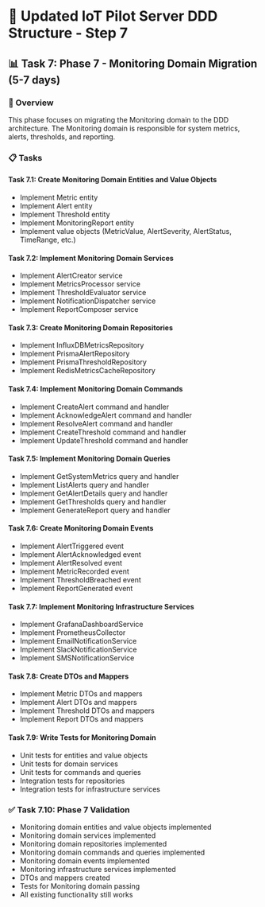 # 🚀 Updated IoT Pilot Server DDD Structure - Step 7

## 📊 Task 7: Phase 7 - Monitoring Domain Migration (5-7 days)

### 🎯 Overview
This phase focuses on migrating the Monitoring domain to the DDD architecture. The Monitoring domain is responsible for system metrics, alerts, thresholds, and reporting.

### 📋 Tasks

#### Task 7.1: Create Monitoring Domain Entities and Value Objects
- Implement Metric entity
- Implement Alert entity
- Implement Threshold entity
- Implement MonitoringReport entity
- Implement value objects (MetricValue, AlertSeverity, AlertStatus, TimeRange, etc.)

#### Task 7.2: Implement Monitoring Domain Services
- Implement AlertCreator service
- Implement MetricsProcessor service
- Implement ThresholdEvaluator service
- Implement NotificationDispatcher service
- Implement ReportComposer service

#### Task 7.3: Create Monitoring Domain Repositories
- Implement InfluxDBMetricsRepository
- Implement PrismaAlertRepository
- Implement PrismaThresholdRepository
- Implement RedisMetricsCacheRepository

#### Task 7.4: Implement Monitoring Domain Commands
- Implement CreateAlert command and handler
- Implement AcknowledgeAlert command and handler
- Implement ResolveAlert command and handler
- Implement CreateThreshold command and handler
- Implement UpdateThreshold command and handler

#### Task 7.5: Implement Monitoring Domain Queries
- Implement GetSystemMetrics query and handler
- Implement ListAlerts query and handler
- Implement GetAlertDetails query and handler
- Implement GetThresholds query and handler
- Implement GenerateReport query and handler

#### Task 7.6: Create Monitoring Domain Events
- Implement AlertTriggered event
- Implement AlertAcknowledged event
- Implement AlertResolved event
- Implement MetricRecorded event
- Implement ThresholdBreached event
- Implement ReportGenerated event

#### Task 7.7: Implement Monitoring Infrastructure Services
- Implement GrafanaDashboardService
- Implement PrometheusCollector
- Implement EmailNotificationService
- Implement SlackNotificationService
- Implement SMSNotificationService

#### Task 7.8: Create DTOs and Mappers
- Implement Metric DTOs and mappers
- Implement Alert DTOs and mappers
- Implement Threshold DTOs and mappers
- Implement Report DTOs and mappers

#### Task 7.9: Write Tests for Monitoring Domain
- Unit tests for entities and value objects
- Unit tests for domain services
- Unit tests for commands and queries
- Integration tests for repositories
- Integration tests for infrastructure services

### ✅ Task 7.10: Phase 7 Validation
- Monitoring domain entities and value objects implemented
- Monitoring domain services implemented
- Monitoring domain repositories implemented
- Monitoring domain commands and queries implemented
- Monitoring domain events implemented
- Monitoring infrastructure services implemented
- DTOs and mappers created
- Tests for Monitoring domain passing
- All existing functionality still works